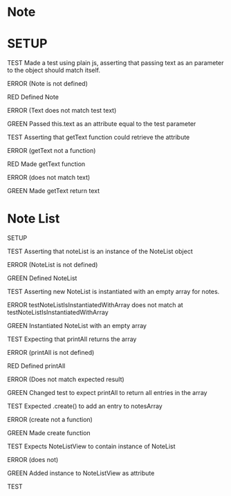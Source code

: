 # Note

# SETUP

TEST
Made a test using plain js, asserting that passing text as an parameter to the object should match itself.

ERROR
(Note is not defined)

RED
Defined Note

ERROR
(Text does not match test text)

GREEN
Passed this.text as an attribute equal to the test parameter


TEST
Asserting that getText function could retrieve the attribute

ERROR
(getText not a function)

RED
Made getText function

ERROR
(does not match text)

GREEN
Made getText return text


# Note List

SETUP

TEST
Asserting that noteList is an instance of the NoteList object

ERROR
(NoteList is not defined)

GREEN
Defined NoteList

TEST
Asserting new NoteList is instantiated with an empty array for notes.

ERROR
testNoteListIsInstantiatedWithArray does not match
    at testNoteListIsInstantiatedWithArray

GREEN
Instantiated NoteList with an empty array


TEST
Expecting that printAll returns the array

ERROR
(printAll is not defined)

RED
Defined printAll

ERROR
(Does not match expected result)

GREEN
Changed test to expect printAll to return all entries in the array


TEST
Expected .create() to add an entry to notesArray

ERROR
(create not a function)

GREEN
Made create function


TEST
Expects NoteListView to contain instance of NoteList

ERROR
(does not)

GREEN
Added instance to NoteListView as attribute


TEST
